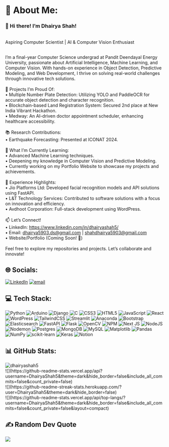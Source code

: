 # 💫 About Me:
### 👋 Hi there! I’m Dhairya Shah!<br>

<br>Aspiring Computer Scientist | AI & Computer Vision Enthusiast<br>

<br>I’m a final-year Computer Science undergrad at Pandit Deendayal Energy University, passionate about Artificial Intelligence, Machine Learning, and Computer Vision. With hands-on experience in Object Detection, Predictive Modeling, and Web Development, I thrive on solving real-world challenges through innovative tech solutions.<br><br>🔭 Projects I’m Proud Of:<br>	•	Multiple Number Plate Detection: Utilizing YOLO and PaddleOCR for accurate object detection and character recognition.<br>	•	Blockchain-based Land Registration System: Secured 2nd place at New India Vibrant Hackathon.<br>	•	Medway: An AI-driven doctor appointment scheduler, enhancing healthcare accessibility.<br><br>📚 Research Contributions:<br>	•	Earthquake Forecasting: Presented at ICONAT 2024.<br><br>🌱 What I’m Currently Learning:<br>	•	Advanced Machine Learning techniques.<br>	•	Deepening my knowledge in Computer Vision and Predictive Modeling.<br>	•	Currently working on my Portfolio Website to showcase my projects and achievements.<br><br>💼 Experience Highlights:<br>	•	Jio Platforms Ltd: Developed facial recognition models and API solutions using FastAPI.<br>	•	L&T Technology Services: Contributed to software solutions with a focus on innovation and efficiency.<br>	•	Avdhoot Corporation: Full-stack development using WordPress.<br><br>📫 Let’s Connect!<br>	•	LinkedIn: https://www.linkedin.com/in/dhairyashah5/<br>	•	Email: dhairya5903.ds@gmail.com | shahdhairya5903@gmail.com<br>	•	Website/Portfolio (Coming Soon! 🎨)<br><br>Feel free to explore my repositories and projects. Let’s collaborate and innovate!<br>

## 🌐 Socials:
[![LinkedIn](https://img.shields.io/badge/LinkedIn-%230077B5.svg?logo=linkedin&logoColor=white)](https://linkedin.com/in/dhairyashah5) [![email](https://img.shields.io/badge/Email-D14836?logo=gmail&logoColor=white)](mailto:dhairya5903.ds@gmail.com) 

## 💻 Tech Stack:
![Python](https://img.shields.io/badge/python-3670A0?style=flat&logo=python&logoColor=ffdd54) ![Arduino](https://img.shields.io/badge/-Arduino-00979D?style=flat&logo=Arduino&logoColor=white) ![Django](https://img.shields.io/badge/django-%23092E20.svg?style=flat&logo=django&logoColor=white) ![C](https://img.shields.io/badge/c-%2300599C.svg?style=flat&logo=c&logoColor=white) ![CSS3](https://img.shields.io/badge/css3-%231572B6.svg?style=flat&logo=css3&logoColor=white) ![HTML5](https://img.shields.io/badge/html5-%23E34F26.svg?style=flat&logo=html5&logoColor=white) ![JavaScript](https://img.shields.io/badge/javascript-%23323330.svg?style=flat&logo=javascript&logoColor=%23F7DF1E) ![React](https://img.shields.io/badge/react-%2320232a.svg?style=flat&logo=react&logoColor=%2361DAFB) ![WordPress](https://img.shields.io/badge/WordPress-%23117AC9.svg?style=flat&logo=WordPress&logoColor=white) ![TailwindCSS](https://img.shields.io/badge/tailwindcss-%2338B2AC.svg?style=flat&logo=tailwind-css&logoColor=white) ![Streamlit](https://img.shields.io/badge/Streamlit-%23FE4B4B.svg?style=flat&logo=streamlit&logoColor=white) ![Anaconda](https://img.shields.io/badge/Anaconda-%2344A833.svg?style=flat&logo=anaconda&logoColor=white) ![Bootstrap](https://img.shields.io/badge/bootstrap-%238511FA.svg?style=flat&logo=bootstrap&logoColor=white) ![Elasticsearch](https://img.shields.io/badge/elasticsearch-%230377CC.svg?style=flat&logo=elasticsearch&logoColor=white) ![FastAPI](https://img.shields.io/badge/FastAPI-005571?style=flat&logo=fastapi) ![Flask](https://img.shields.io/badge/flask-%23000.svg?style=flat&logo=flask&logoColor=white) ![OpenCV](https://img.shields.io/badge/opencv-%23white.svg?style=flat&logo=opencv&logoColor=white) ![NPM](https://img.shields.io/badge/NPM-%23CB3837.svg?style=flat&logo=npm&logoColor=white) ![Next JS](https://img.shields.io/badge/Next-black?style=flat&logo=next.js&logoColor=white) ![NodeJS](https://img.shields.io/badge/node.js-6DA55F?style=flat&logo=node.js&logoColor=white) ![Nodemon](https://img.shields.io/badge/NODEMON-%23323330.svg?style=flat&logo=nodemon&logoColor=%BBDEAD) ![Postgres](https://img.shields.io/badge/postgres-%23316192.svg?style=flat&logo=postgresql&logoColor=white) ![MongoDB](https://img.shields.io/badge/MongoDB-%234ea94b.svg?style=flat&logo=mongodb&logoColor=white) ![MySQL](https://img.shields.io/badge/mysql-4479A1.svg?style=flat&logo=mysql&logoColor=white) ![Matplotlib](https://img.shields.io/badge/Matplotlib-%23ffffff.svg?style=flat&logo=Matplotlib&logoColor=black) ![Pandas](https://img.shields.io/badge/pandas-%23150458.svg?style=flat&logo=pandas&logoColor=white) ![NumPy](https://img.shields.io/badge/numpy-%23013243.svg?style=flat&logo=numpy&logoColor=white) ![scikit-learn](https://img.shields.io/badge/scikit--learn-%23F7931E.svg?style=flat&logo=scikit-learn&logoColor=white) ![Keras](https://img.shields.io/badge/Keras-%23D00000.svg?style=flat&logo=Keras&logoColor=white) ![Notion](https://img.shields.io/badge/Notion-%23000000.svg?style=flat&logo=notion&logoColor=white)

## 📊 GitHub Stats:
<div align="left">
  <img src="https://komarev.com/ghpvc/?username=dhairyashah5&label=Profile%20views&color=0e75b6&style=flat" alt="dhairyashah5" />
</div>
![](https://github-readme-stats.vercel.app/api?username=DhairyaShah5&theme=dark&hide_border=false&include_all_commits=false&count_private=false)<br/>
![](https://github-readme-streak-stats.herokuapp.com/?user=DhairyaShah5&theme=dark&hide_border=false)<br/>
![](https://github-readme-stats.vercel.app/api/top-langs/?username=DhairyaShah5&theme=dark&hide_border=false&include_all_commits=false&count_private=false&layout=compact)

## ✍️ Random Dev Quote
![](https://quotes-github-readme.vercel.app/api?type=horizontal&theme=radical)
